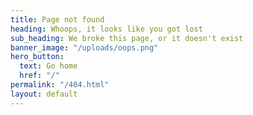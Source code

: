 ```yaml
---
title: Page not found
heading: Whoops, it looks like you got lost
sub_heading: We broke this page, or it doesn't exist
banner_image: "/uploads/oops.png"
hero_button:
  text: Go home
  href: "/"
permalink: "/404.html"
layout: default
---
```

